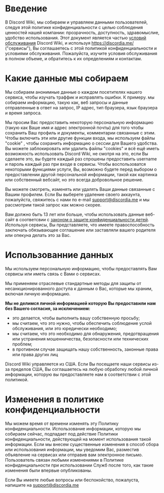 <!-- TITLE: Политика Конфиденциальности -->
<!-- SUBTITLE: Политике конфиденциальности для любых сервисов предоставленных Discord Wiki -->

# Введение
В Discord Wiki, мы собираем и управляем данными пользователей, следуя этой политике конфиденциальности с целью соблюдения ценностей нашей компании: прозрачность, доступность, здравомыслие, удобство использования. Этот документ является частью [условий обслуживания](https://discordia.me/terms/ru) Discord Wiki, и используя https://discordia.me/ ("сервисы"), Вы соглашаетесь с этой политикой конфиденциальности и условиями обслуживания. Пожалуйста, изучите условия обслуживания в полном объеме, и обратитесь к их определениям и контактам.

# Какие данные мы собираем
Мы собираем анонимные данные о каждом посетителях нашего сервиса, чтобы изучать траффик и исправлять ошибки. К примеру. мы собираем информацию, такую как, веб запросы и данные отправленные в ответ на запрос,  IP адрес, тип браузера, язык браузера и время запроса.

Мы просим Вас предоставить некоторую персональную информацию (такую как Ваше имя и адрес электронной почты) для того чтобы сохранить Ваш профиль и документы, комментарии связанные с этим. Чтобы включить эти или другие функции входа, мы используем файлы "cookie" , чтобы сохранить информацию о сессии для Вашего удобства. Вы можете заблокировать или удалить файлы "cookies" и всё ещё иметь возможность использовать Discord Wiki, не смотря на это, если Вы сделаете это, вы будете каждый раз спрошены предоставить username и пароль каждый раз при входе в сервисы. Чтобы воспользоватся некоторыми функциями услуги, Вы, возможно будете перед выбором о предоставлении другой персональной информации, такой как картинка или собственный вебсайт, но это всегда добровольное решение.

Вы можете смотреть, изменять или удалять Ваши данные связанные с Вашим профилем. Если Вы выберете удаление своего аккаунта, пожалуйста, свяжитесь с нами по e-mail support@discordia.me и мы рассмотрим такой запрос как можно скорее.

Вам должно быть 13 лет или больше, чтобы использовать данные веб-сайт в соответсвии с [законом о защите конфиденциальности детей](https://www.ftc.gov/enforcement/rules/rulemaking-regulatory-reform-proceedings/childrens-online-privacy-protection-rule). Используя сервисы, Вы представляете, что имеете правоспособность заключать обязывающее соглашение или заставляли вашего родителя или опекуна делать это за Вас.

# Использованние данных
Мы используем персональную информацию, чтобы предоставлять Вам сервисы или иметь связь с Вами о сервисах.

Мы применяем отраслевые стандартные методы для защиты от несанкционированного доступа к данным о Вас, которые мы храним, включая личную информацию.

**Мы не делимся личной информацией которую Вы предоставили нам без Вашего согласия, за исключением:**
* это делается, чтобы выполнить вашу собственную просьбу;
* мы считаем, что это нужно, чтобы обеспечить соблюдение услой обслуживания, или это юредически необходимо;
* мы считаем, что это необходимо для обнаружения, предотвращения или устранения мошенничества, безопасности или технических проблем;
* в противном случае защищать нашу собственность, законные права или права других лиц

Discord Wiki управляется из США. Если Вы посещаете наши сервисы из-за пределов США, Вы соглашаетесь на любую обработку любой личной информации, которую вы предоставляете нам в соответствии с этой политикой.

# Изменения в политике конфиденциальности
Мы можем время от времени изменять эту Политику конфиденциальности. Использование информации, которую мы собираем сейчас, подпадает под действие Политики конфиденциальности, действующей на момент использования такой информации. Если мы внесем существенные изменения в способ сбора или использования информации, мы уведомим Вас, разместив объявление на сервисах или отправив вам электронное письмо.
Пользователь связан любыми изменениями в Политике конфиденциальности при использовании Служб после того, как такие изменения были впервые опубликованы.

Если Вы имеете любые вопросы или беспокойство, пожалуста, напишите на support@discordia.me